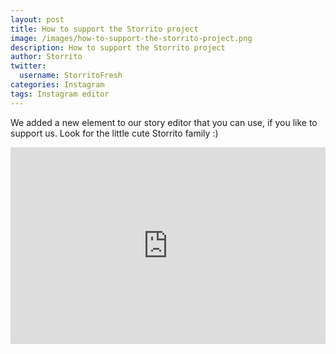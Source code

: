 ```yaml
---
layout: post
title: How to support the Storrito project
image: /images/how-to-support-the-storrito-project.png
description: How to support the Storrito project
author: Storrito
twitter:
  username: StorritoFresh
categories: Instagram
tags: Instagram editor
---
```


We added a new element to our story editor that you can use, if you like to support us. Look for the little cute Storrito family :)

<iframe style="width: 560px; height: 315px; max-width: 100%" src="https://www.youtube.com/embed/iYvV0xkRBAc?rel=0" frameborder="0" allow="autoplay; encrypted-media" allowfullscreen></iframe>